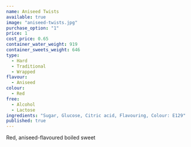 ```yaml
---
name: Aniseed Twists
available: true
image: "aniseed-twists.jpg"
purchase_option: "1"
price: 1
cost_price: 0.65
container_water_weight: 919
container_sweets_weight: 646
type: 
  - Hard
  - Traditional
  - Wrapped
flavour: 
  - Aniseed
colour: 
  - Red
free: 
  - Alcohol
  - Lactose
ingredients: "Sugar, Glucose, Citric acid, Flavouring, Colour: E129"
published: true
---
```


Red, aniseed-flavoured boiled sweet
